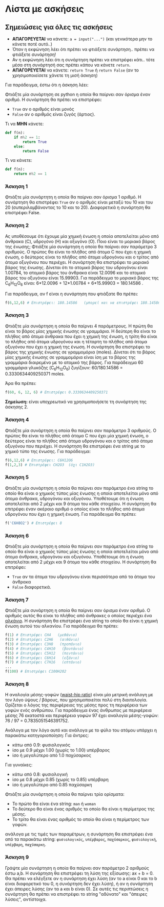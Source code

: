 
# Λίστα με ασκήσεις

## Σημειώσεις για όλες τις ασκήσεις
* **ΑΠΑΓΟΡΕΥΕΤΑΙ** να κάνετε: ```a = input("...")``` (και γενικότερα μην το κάνετε ποτέ αυτό..)
* Όταν η εκφώνηση λέει ότι πρέπει να φτιάξετε συνάρτηση.. πρέπει να φτιάξετε συνάρτηση!
* Αν η εκφώνηση λέει ότι η συνάρτηση πρέπει να επιστρέφει κάτι.. τότε μέσα στη συνάρτησή σας πρέπει κάπου να κάνετε ```return```.
* **AΠΑΓΟΡΕΥΕΤΑΙ** να κάνετε: ```return True```  ή ```return False```  (αν το χρησιμοποιείσετε χάνετε τη μισή άσκηση)

Για παράδειγμα, έστω ότι η άσκηση λέει: 

Φτιάξτε μία συνάρτηση σε python η οποία θα παίρνει σαν όρισμα έναν αριθμό. Η συνάρτηση θα πρέπει να επιστρέφει:
* ```True``` αν ο αριθμός είναι μονός
* ```False``` αν ο αριθμός είναι ζυγός (άρτιος).

Τι να **ΜΗΝ** κάνετε:
```python
def f(n):
    if n%2 == 1:
        return True
    else:
        return False

```

Τι να κάνετε:
```python
def f(n):
    return n%2 == 1
```

### Άσκηση 1
Φτιάξτε μία συνάρτητη η οποία θα παίρνει σαν όρισμα 1 αριθμό. Η συνάρτηση θα επιστρέφει `True` αν ο αριθμός είναι μεταξύ του 10 και του 20 (συπεριλαμβάνοντας το 10 και το 20). Διαφορετικά η συνάρτηση θα επιστρέφει False.

### Άσκηση 2
Ας υποθέσουμε ότι έχουμε μία χημική ένωση η οποία αποτελείται μόνο από άνθρακα (C), υδρογόνο (H) και οξυγόνο (O). Ποιο είναι το μοριακό βάρος της ένωσης; Φτιάξτε μία συνάρτηση η οποία θα παίρνει σαν παράμετρο 3 αριθμούς. Ο πρώτος θα είναι το πλήθος από άτομα C που έχει η χημική ένωση, ο δεύτερος είναι το πλήθος από άτομα υδρογόνου και ο τρίτος από άτομα οξυγόνου που περιέχει. Η συνάρτηση θα επιστρέφει το μοριακό βάρος της ένωσης. Δίνεται ότι το ατομικό βάρος του υδρογόνου είναι 1.00784, το ατομικό βάρος του άνθρακα είναι 12.0096 και το ατομικό βάρος του οξυγόνου είναι 15.99903. Για παράδειγμα το μοριακό βάρος της C<sub>6</sub>H<sub>12</sub>O<sub>6</sub> είναι: 6\*12.0096 + 12\*1.00784 + 6\*15.99903 = 180.14586 .

Για παράδειγμα, αν f είναι η συνάρτηση που φτιάξατε θα πρέπει:

```python
f(6,12,6) # Επιστρέφει: 180.14586   (μπορεί και να επιστρέψει 180.14586000000003)
``` 

### Άσκηση 3
Φτιάξτε μία συνάρτηση η οποία θα παίρνει 4 παράμετρους. Η πρώτη θα είναι το βάρος μίας χημικής ένωσης σε γραμμάρια. Η δεύτερη θα είναι το πλήθος από άτομα άνθρακα που έχει η χημική της ένωση, η τρίτη θα είναι το πλήθος από άτομα υδρογόνου και η τέταρτη το πλήθος από άτομα οξυγόνου που έχει η χημική της ένωση. Η συνάρτηση θα επιστρέφει το βάρος της χημικής ένωσης σε γραμμομόρια (moles). Δίνεται ότι το βάρος μίας χημικής ένωσης σε γραμμομόρια είναι ίση με το βάρος της γραμμάρια διαιρεμένο με το ατομικό της βάρος. Για παράδειγμα 60 γραμμάρια γλυκόζης (C<sub>6</sub>H<sub>12</sub>O<sub>6</sub>) ζυγίζουν: 60/180.14586 = 0.3330634409250371 moles. 

Άρα θα πρέπει:
```python
f(60, 6, 12, 6) # Επιστρέφει 0.3330634409250371 
```

**Σημείωση:** είναι υποχρεωτικό να χρησιμοποιήσετε τη συνάρτηση της άσκησης 2.


### Άσκηση 4
Φτιάξτε μία συνάρτηση η οποία θα παίρνει σαν παράμετρο 3 αριθμούς. Ο πρώτος θα είναι το πλήθος από άτομα C που έχει μία χημική ένωση, ο δεύτερος είναι το πλήθος από άτομα υδρογόνου και ο τρίτος από άτομα οξυγόνου που περιέχει. Η συνάρτηση θα επιστρέφει ένα string με το χημικό τύπο της ένωσης. Για παράδειγμα:

```python
f(6,12,6) # Επιστρέφει: C6H12O6
f(1,2,3) # Επιστρέφει CH2O3  (όχι C1H2O3)
```

### Άσκηση 5 
Φτιάξτε μία συνάρτηση η οποία θα παίρνει σαν παράμετρο ένα string το οποίο θα είναι ο χημικός τύπος μίας ένωσης η οποία αποτελείται μόνο από άτομα άνθρακα, υδρογόνου και οξυγόνου. Υποθέτουμε ότι η ένωση αποτελείται από 2 μέχρι και 9 άτομα του κάθε στοιχείου. Η συνάρτηση θα επιτρέφει έναν ακέραιο αριθμό ο οποίος είναι το πλήθος από άτομα υδρογόνου που έχει η χημική ένωση. Για παράδειγμα θα πρέπει:

```python
f('C6H8O2') # Επιστρέφει 8 
```  

### Άσκηση 6
Φτιάξτε μία συνάρτηση η οποία θα παίρνει σαν παράμετρο ένα string το οποίο θα είναι ο χημικός τύπος μίας ένωσης η οποία αποτελείται μόνο από άτομα άνθρακα, υδρογόνου και οξυγόνου. Υποθέτουμε ότι η ένωση αποτελείται από 2 μέχρι και 9 άτομα του κάθε στοιχείου. Η συνάρτηση θα επιτρέφει:
* `True` αν τα άτομα του υδρογόνου είναι περισσότερα από τα άτομα του άνθρακα
* `False` διαφορετικά.

### Άσκηση 7
Φτιάξτε μία συνάρτηση η οποία θα παίρνει σαν όρισμα έναν αριθμό. Ο αριθμός αυτός θα είναι το πλήθος από άνθρακες ο οποίος περιέχει ένα [αλκάνιο](https://el.wikipedia.org/wiki/%CE%91%CE%BB%CE%BA%CE%AC%CE%BD%CE%B9%CE%B1). Η συνάρτηση θα επιστρέφει ένα string το οποίο θα είναι η χημική ένωση αυτού του αλκανίου. Για παράδειγμα θα πρέπει:

```python
f(1) # Επιστρέφει CH4   (μεθάνιο)
f(2) # Επιστρέφει C2H6   (αιθάνιο)
f(3) # Επιστρέφει C3Η8   (προπάνιο)
f(4) # Επιστρέφει C4H10   (βουτάνιο)
f(5) # Επιστρέφει C5H12   (πεντάνιο)
f(6) # Επιστρέφει C6H14   (εξάνιο)
f(7) # Επιστρέφει C7H16   (επτάνιo)
...
f(100) # Επιστρέφει C100H202
``` 

### Άσκηση 8 
Η αναλογία μέσης-γοφών ([waist-hip ratio](https://en.wikipedia.org/wiki/Waist%E2%80%93hip_ratio)) είναι μία μετρική ανάλογη με τον λόγο ύψους / βάρους, που χρησιμοποιείται πολύ στη διαιτολογία. Ορίζεται ο λόγος της περιφέρειας της μέσης προς τη περιφέρεια των γοφών ενός ανθρώπου. Για παράδειγμα ένας άνθρωπος με περιφέρεια μέσης 76 εκατοστά και περιφέρεια γοφών 97 έχει αναλογία μέσης-γοφών: 76 / 97 = 0.7835051546391752. 

Ανάλογα με τον λόγο αυτό και ανάλογα με το φύλο του ατόμου υπάρχει η παρακάτω κατηγοριοποίηση:
Για άντρες:
* κάτω από 0.9: φυσιολογικός
* ίσο με 0.9 μέχρι 1.00 (χωρίς το 1.00) υπέρβαρος
* ίσο ή μεγαλύτερο από 1.0 παχύσαρκος

Για γυναίκες:
* κάτω από 0.8: φυσιολογική
* ίσο με 0.8 μέχρι 0.85 (χωρίς το 0.85) υπέρβαρη
* ίσο ή μεγαλύτερο από 0.85 παχύσαρκη

Φτιάξτε μία συνάρτηση η οποία θα παίρνει τρία ορίσματα:
* Το πρώτο θα είναι ένα string: `man` ή `woman`
* To δεύτερο θα είναι ένας αριθμός το οποίο θα είναι η περίμετρος της μέσης. 
* Το τρίτο θα είναι ένας αριθμός το οποίο θα είναι η περίμετρος των γοφών.

ανάλογα με τις τιμές των παραμέτρων, η συνάρτηση θα επιστρέφει ένα από τα παρακάτω string: `φυσιολογικός`, `υπέρβαρος`, `παχύσαρκος`, `φυσιολογική`, `υπέρβαρη`, `παχύσαρκη`.

### Άσκηση 9
Γράψτε μία συνάρτηση η οποία θα παίρνει σαν παράμετρο 2 αριθμούς έστω a,b. Η συνάρτηση θα επιστρέφει τη λύση της εξίσωσης: ax + b = 0. Θα πρέπει να ελέγξετε αν η συνάρτηση έχει λύση (αν το a είναι 0 και το b είναι διαφορετικό του 0, η συνάρτηση δεν έχει λύση), ή αν η συνάρτηση έχει άπειρες λύσης (αν τα a και b είναι 0). Σε αυτές τις περιπτώσεις η συνάρτηση θα πρέπει να επιστρέφει το string "αδύνατο" και "άπειρες λύσεις", αντίστοιχα. 
















